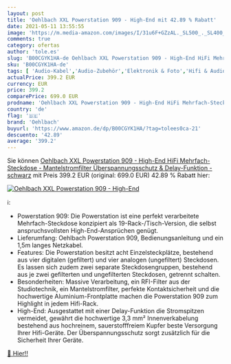 ```yaml
---
layout: post
title: 'Oehlbach XXL Powerstation 909 - High-End mit 42.89 % Rabatt'
date: 2021-05-11 13:55:55
image: 'https://m.media-amazon.com/images/I/31u6F+GZzAL._SL500_._SL400_.jpg'
comments: true
category: ofertas
author: 'tole.es'
slug: 'B00CGYK1HA-de Oehlbach XXL Powerstation 909 - High-End HiFi Mehrfach-...'
sku: 'B00CGYK1HA-de'
tags: [ 'Audio-Kabel','Audio-Zubehör','Elektronik & Foto','Hifi & Audio','Netzkabel','oehlbach', ]
actualPrice: 399.2 EUR
currency: EUR
price: 399.2
comparePrice: 699.0 EUR
prodname: 'Oehlbach XXL Powerstation 909 - High-End HiFi Mehrfach-Steckdose - Mantelstromfilter  Überspannungsschutz & Delay-Funktion - schwarz'
country: 'de'
flag: '🇩🇪'
brand: 'Oehlbach'
buyurl: 'https://www.amazon.de/dp/B00CGYK1HA/?tag=tolees0ca-21'
descuento: '42.89'
average: '399.2'
---
```


Sie können [Oehlbach XXL Powerstation 909 - High-End HiFi Mehrfach-Steckdose - Mantelstromfilter  Überspannungsschutz & Delay-Funktion - schwarz](https://www.amazon.de/dp/B00CGYK1HA/?tag=tolees0ca-21) mit Preis 399.2 EUR (original: 699.0 EUR) 42.89 % Rabatt hier:

[![Oehlbach XXL Powerstation 909 - High-End](https://m.media-amazon.com/images/I/31u6F+GZzAL._SL500_._SL400_.jpg)](https://www.amazon.de/dp/B00CGYK1HA/?tag=tolees0ca-21)

ℹ️:

- Powerstation 909: Die Powerstation ist eine perfekt verarbeitete Mehrfach-Steckdose konzipiert als 19-Rack-/Tisch-Version, die selbst anspruchsvollsten High-End-Ansprüchen genügt.
- Lieferumfang: Oehlbach Powerstation 909, Bedienungsanleitung und ein 1,5m langes Netzkabel.
- Features: Die Powerstation besitzt acht Einzelsteckplätze, bestehend aus vier digitalen (gefiltert) und vier analogen (ungefiltert) Steckdosen. Es lassen sich zudem zwei separate Steckdosengruppen, bestehend aus je zwei gefilterten und ungefilterten Steckdosen, getrennt schalten.
- Besonderheiten: Massive Verarbeitung, ein RFI-Filter aus der Studiotechnik, ein Mantelstromfilter, perfekte Kontaktsicherheit und die hochwertige Aluminium-Frontplatte machen die Powerstation 909 zum Highlight in jedem Hifi-Rack.
- High-End: Ausgestattet mit einer Delay-Funktion die Stromspitzen vermeidet, gewährt die hochwertige 3,3 mm² Innenverkabelung bestehend aus hochreinem, sauerstofffreiem Kupfer beste Versorgung Ihrer Hifi-Geräte. Der Überspannungsschutz sorgt zusätzlich für die Sicherheit Ihrer Geräte.

[🛒 Hier!!](https://www.amazon.de/dp/B00CGYK1HA/?tag=tolees0ca-21)
